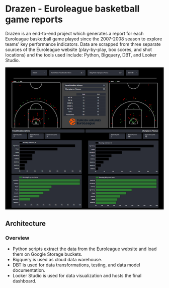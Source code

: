 # Drazen - Euroleague basketball game reports
Drazen is an end-to-end project which generates a report for each Euroleague basketball game played since the 2007-2008 season to explore teams' key performance indicators.
Data are scrapped from three separate sources of the Euroleague website (play-by-play, box scores, and shot locations) and the tools used include: Python, Bigquery, DBT, and Looker Studio.


![GitHub Logo](img/game_report_dashboard.PNG)



## Architecture 

### Overview

* Python scripts extract the data from the Euroleague website and load them on Google Storage buckets.
* Bigquery is used as cloud data warehouse.
* DBT is used for data transformations, testing, and data model documentation.
* Looker Studio is used for data visualization and hosts the final dashboard.
